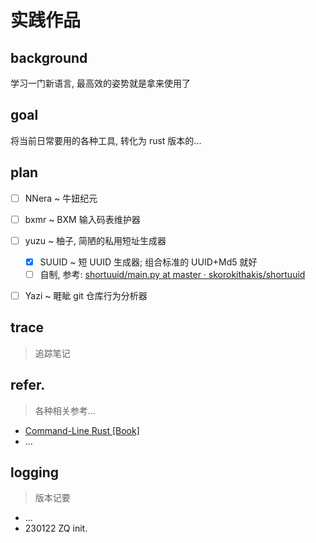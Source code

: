 # 实践作品

## background
学习一门新语言, 最高效的姿势就是拿来使用了

## goal
将当前日常要用的各种工具, 转化为 rust 版本的...


## plan

- [ ] NNera ~ 牛妞纪元
- [ ] bxmr ~ BXM 输入码表维护器
- [ ] yuzu ~ 柚子, 简陋的私用短址生成器
    - [x] SUUID ~ 短 UUID 生成器; 组合标准的 UUID+Md5 就好
    - [ ] 自制, 参考: [shortuuid/main.py at master · skorokithakis/shortuuid](https://github.com/skorokithakis/shortuuid/blob/master/shortuuid/main.py)
- [ ] Yazi ~ 睚眦 git 仓库行为分析器


## trace
> 追踪笔记

## refer.
> 各种相关参考...

- [Command-Line Rust \[Book\]](https://www.oreilly.com/library/view/command-line-rust/9781098109424/)
- ...


## logging
> 版本记要

- ...
- 230122 ZQ init.


